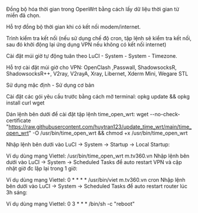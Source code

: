 Đồng bộ hóa thời gian trong OpenWrt bằng cách lấy dữ liệu thời gian từ miền đã chọn.

Hỗ trợ đồng bộ thời gian khi có kết nối modem/internet.

Trình kiểm tra kết nối (nếu sử dụng chế độ cron, tập lệnh sẽ kiểm tra kết nối, sau đó khởi động lại ứng dụng VPN nếu không có kết nối internet)

Cài đặt múi giờ tự động tuân theo LuCI - System - System - Timezone.

Hỗ trợ cài đặt múi giờ cho VPN: OpenClash ,Passwall, ShadowsocksR, ShadowsocksR++, V2ray, V2rayA, Xray, Libernet, Xderm Mini, Wegare STL

Sử dụng mặc định - Sử dụng cơ bản

Cài đặt các gói yêu cầu trước bằng cách mở terminal: opkg update && opkg install curl wget

Dán lệnh bên dưới để cài đặt tập lệnh time_open_wrt: wget --no-check-certificate "https://raw.githubusercontent.com/huytran123/update_time_wrt/main/time_open_wrt" -O /usr/bin/time_open_wrt && chmod +x /usr/bin/time_open_wrt

Nhập lệnh bên dưới vào LuCI -> System -> Startup -> Local Startup:

Ví dụ dùng mạng Viettel: /usr/bin/time_open_wrt m.tv360.vn
Nhập lệnh bên dưới vào LuCI -> System -> Scheduled Tasks để auto restart VPN và cập nhật giờ đc lặp lại trong 1 giờ:

Ví dụ dùng mạng Viettel: 0 * * * * /usr/bin/viet m.tv360.vn cron
Nhập lệnh bên dưới vào LuCI -> System -> Scheduled Tasks để auto restart router lúc 3h sáng:

Ví dụ dùng mạng Viettel: 0 3 * * * /bin/sh -c "reboot"
